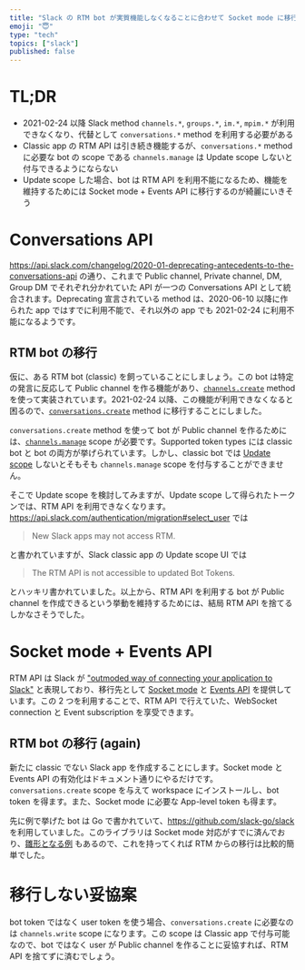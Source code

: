 ```yaml
---
title: "Slack の RTM bot が実質機能しなくなることに合わせて Socket mode に移行する"
emoji: "😇"
type: "tech"
topics: ["slack"]
published: false
---
```


# TL;DR
- 2021-02-24 以降 Slack method `channels.*`, `groups.*`, `im.*`, `mpim.*` が利用できなくなり、代替として `conversations.*` method を利用する必要がある
- Classic app の RTM API は引き続き機能するが、`conversations.*` method に必要な bot の scope である `channels.manage` は Update scope しないと付与できるようにならない
- Update scope した場合、bot は RTM API を利用不能になるため、機能を維持するためには Socket mode + Events API に移行するのが綺麗にいきそう


# Conversations API
https://api.slack.com/changelog/2020-01-deprecating-antecedents-to-the-conversations-api の通り、これまで Public channel, Private channel, DM, Group DM でそれぞれ分かれていた API が一つの Conversations API として統合されます。Deprecating 宣言されている method は、2020-06-10 以降に作られた app ではすでに利用不能で、それ以外の app でも 2021-02-24 に利用不能になるようです。

## RTM bot の移行
仮に、ある RTM bot (classic) を飼っていることにしましょう。この bot は特定の発言に反応して Public channel を作る機能があり、[`channels.create`](https://api.slack.com/methods/channels.create) method を使って実装されています。2021-02-24 以降、この機能が利用できなくなると困るので、[`conversations.create`](https://api.slack.com/methods/conversations.create) method に移行することにしました。

`conversations.create` method を使って bot が Public channel を作るためには、[`channels.manage`](https://api.slack.com/scopes/channels:manage) scope が必要です。Supported token types には classic bot と bot の両方が挙げられています。しかし、classic bot では [Update scope](https://api.slack.com/authentication/migration#update_ui) しないとそもそも `channels.manage` scope を付与することができません。

そこで Update scope を検討してみますが、Update scope して得られたトークンでは、RTM API を利用できなくなります。https://api.slack.com/authentication/migration#select_user では

> New Slack apps may not access RTM.

と書かれていますが、Slack classic app の Update scope UI では

> The RTM API is not accessible to updated Bot Tokens.

とハッキリ書かれていました。以上から、RTM API を利用する bot が Public channel を作成できるという挙動を維持するためには、結局 RTM API を捨てるしかなさそうでした。

# Socket mode + Events API
RTM API は Slack が ["outmoded way of connecting your application to Slack"](https://api.slack.com/start/planning/choosing#choosing-the-right-apis__real-time-messagnig) と表現しており、移行先として [Socket mode](https://api.slack.com/apis/connections/socket) と [Events API](https://api.slack.com/apis/connections/events-api) を提供しています。この 2 つを利用することで、RTM API で行えていた、WebSocket connection と Event subscription を享受できます。

## RTM bot の移行 (again)
新たに classic でない Slack app を作成することにします。Socket mode と Events API の有効化はドキュメント通りにやるだけです。`conversations.create` scope を与えて workspace にインストールし、bot token を得ます。また、Socket mode に必要な App-level token も得ます。

先に例で挙げた bot は Go で書かれていて、https://github.com/slack-go/slack を利用していました。このライブラリは Socket mode 対応がすでに済んでおり、[雛形となる例](https://github.com/slack-go/slack/blob/master/examples/socketmode/socketmode.go) もあるので、これを持ってくれば RTM からの移行は比較的簡単でした。

# 移行しない妥協案
bot token ではなく user token を使う場合、`conversations.create` に必要なのは `channels.write` scope になります。この scope は Classic app で付与可能なので、bot ではなく user が Public channel を作ることに妥協すれば、RTM API を捨てずに済むでしょう。
